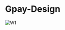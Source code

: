 # Gpay-Design

![W1]([https://github.com/tulsipadhiyar/WEATHER-APP/assets/139832521/69a51cfb-3c3a-4270-ae76-d0643cb89782](https://www.figma.com/design/DwAePA30DKRdGBKF7y4w93/Gpay-Design?node-id=0-1&p=f&t=hW85MnhWabsooKQy-0))
